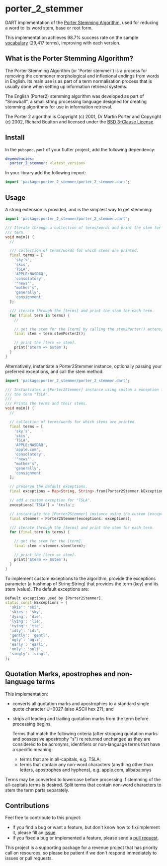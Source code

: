 <!-- 
BSD 3-Clause License
Copyright (c) 2022, GM Consult Pty Ltd
Copyright (c) 2001, Dr Martin Porter,
Copyright (c) 2002, Richard Boulton.
All rights reserved. 
-->

# porter_2_stemmer
DART implementation of the [Porter Stemming Algorithm](https://snowballstem.org/algorithms/), used for reducing a word to its word stem, base or root form.

This implementation achieves 98.7% success rate on the sample [vocabulary](http://snowball.tartarus.org/algorithms/english/diffs.txt) (29,417 terms), improving with each version.

## What is the Porter Stemming Algorithm?

The Porter Stemming Algorithm (or 'Porter stemmer') is a process for removing the commoner morphological and inflexional endings from words in English. Its main use is as part of a term normalisation process that is usually done when setting up information retrieval systems.

The English (Porter2) stemming algorithm was developed as part of "Snowball", a small string processing language designed for creating stemming algorithms for use in information retrieval.

The Porter 2 algorithm is Copyright (c) 2001, Dr Martin Porter and Copyright (c) 2002, Richard Boulton and licensed under the [BSD 3-Clause License](https://opensource.org/licenses/BSD-3-Clause). 

## Install

In the `pubspec.yaml` of your flutter project, add the following dependency:

```yaml
dependencies:
  porter_2_stemmer: <latest_version>
```

In your library add the following import:

```dart
import 'package:porter_2_stemmer/porter_2_stemmer.dart';
```

## Usage

A string extension is provided, and is the simplest way to get stemming:

```dart
import 'package:porter_2_stemmer/porter_2_stemmer.dart';

/// Iterate through a collection of terms/words and print the stem for each
/// term.
void main() {
  //

  /// collection of terms/words for which stems are printed.
  final terms = [
    'sky’s',
    'skis',
    'TSLA',
    'APPLE:NASDAQ',
    'consolatory',
    '"news"',
    "mother's",
    'generally',
    'consignment'
  ];

  /// iterate through the [terms] and print the stem for each term.
  for (final term in terms) {
    //

    // get the stem for the [term] by calling the stem2Porter() extension method.
    final stem = term.stemPorter2();

    // print the [term => stem].
    print('$term => $stem');
  }
}

```

Alternatively, instantiate a Porter2Stemmer instance, optionally passing your preferred exceptions,
and call the stem method.

```dart
import 'package:porter_2_stemmer/porter_2_stemmer.dart';

/// Instantiates a [Porter2Stemmer] instance using custom a exception for
/// the term "TSLA".
///
/// Prints the terms and their stems.
void main() {
  //

  // collection of terms/words for which stems are printed.
  final terms = [
    'sky’s',
    'skis',
    'TSLA',
    'APPLE:NASDAQ',
    'apple.com',
    'consolatory',
    '"news"',
    "mother's",
    'generally',
    'consignment'
  ];

  // preserve the default exceptions.
  final exceptions = Map<String, String>.from(Porter2Stemmer.kExceptions);

  // add a custom exception for "TSLA".
  exceptions['TSLA'] = 'tesla';

  // instantiate the [Porter2Stemmer] instance using the custom [exceptions]
  final stemmer = Porter2Stemmer(exceptions: exceptions);

  /// iterate through the [terms] and print the stem for each term.
  for (final term in terms) {

    // get the stem for the [term].
    final stem = stemmer.stem(term);

    // print the [term => stem].
    print('$term => $stem');
  }
}

```

To implement custom exceptions to the algorithm, provide the exceptions parameter (a hashmap of String:String) that provides the term (key) and its stem (value). The default exceptions are:
```dart
Default exceptions used by [Porter2Stemmer].
static const kExceptions = {
  'skis': 'ski',
  'skies': 'sky',
  'dying': 'die',
  'lying': 'lie',
  'tying': 'tie',
  'idly': 'idl',
  'gently': 'gentl',
  'ugly': 'ugli',
  'early': 'earli',
  'only': 'onli',
  'singly': 'singl',
};
```

## Quotation Marks, apostrophes and non-language terms

This implementation:
* converts all quotation marks and apostrophies to a standard single quote character U+0027 (also ASCII hex 27); and
* strips all leading and trailing quotation marks from the term before processing begins.

  Terms that match the following criteria (after stripping quotation marks   and possessive apostrophy "s") re returned unchanged as they are considered to be acronyms, identifiers or non-language terms that have a specific meaning:
  - terms that are in all-capitals, e.g. TSLA;
  - terms that contain any non-word characters (anything other than letters, apostrophes and hyphens), e.g. apple.com, alibaba:xnys

Terms may be converted to lowercase before processing if stemming of the all-capitals terms is desired. Split terms that contain non-word characters to stem the term parts separately.

## Contributions

Feel free to contribute to this project:
* If you find a bug or want a feature, but don't know how to fix/implement it, please fill an [issue](https://github.com/GM-Consult-Pty-Ltd/porter_2_stemmer/issues).  
* If you fixed a bug or implemented a feature, please send a [pull request](https://github.com/GM-Consult-Pty-Ltd/porter_2_stemmer/pulls). 

This project is a supporting package for a revenue project that has priority call on resources, so please be patient if we don't respond immediately to issues or pull requests.
